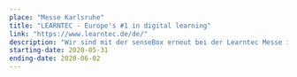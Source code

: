 ```yaml
---
place: "Messe Karlsruhe"
title: "LEARNTEC - Europe's #1 in digital learning"
link: "https://www.learntec.de/de/"
description: "Wir sind mit der senseBox erneut bei der Learntec Messe in Karlsruhe dabei. Ihr findet uns in der dm-arena, Stand: T41."
starting-date: 2020-05-31
ending-date: 2020-06-02
---
```

